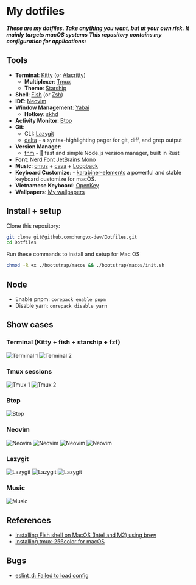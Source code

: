# My dotfiles

**_These are my dotfiles. Take anything you want, but at your own risk._**
**_It mainly targets macOS systems_**
**_This repository contains my configuration for applications:_**

## Tools

- **Terminal**: [Kitty](./kitty) (or [Alacritty](./alacritty))
  - **Multiplexer**: [Tmux](./tmux)
  - **Theme**: [Starship](./starship)
- **Shell**: [Fish](./fish) (or [Zsh](./zsh))
- **IDE**: [Neovim](./neovim)
- **Window Management**: [Yabai](./yabai)
  - **Hotkey**: [skhd](./skhd)
- **Activity Monitor**: [Btop](./btop)
- **Git**:
  - CLI: [Lazygit](./lazygit)
  - [delta](https://github.com/dandavison/delta) - a syntax-highlighting pager for git, diff, and grep output
- **Version Manager**:
  - [fnm](https://github.com/Schniz/fnm) - 🚀 fast and simple Node.js version manager, built in Rust
- **Font**: [Nerd Font](https://github.com/ryanoasis/nerd-fonts) [JetBrains Mono](https://github.com/JetBrains/JetBrainsMono)
- **Music**: [cmus](https://github.com/cmus/cmus) + [cava](./cava) + [Loopback](https://rogueamoeba.com/loopback/)
- **Keyboard Customize**: - [karabiner-elements](https://karabiner-elements.pqrs.org/) a powerful and stable keyboard customize for macOS.
- **Vietnamese Keyboard**: [OpenKey](https://github.com/tuyenvm/OpenKey)
- **Wallpapers**: [My wallpapers](./wallpapers)

## Install + setup

Clone this repository:

```bash
git clone git@github.com:hungvx-dev/Dotfiles.git
cd Dotfiles
```

Run these commands to install and setup for Mac OS

```bash
chmod -R +x ./bootstrap/macos && ./bootstrap/macos/init.sh
```

## Node

- Enable pnpm: `corepack enable pnpm`
- Disable yarn: `corepack disable yarn`

## Show cases

### Terminal (Kitty + fish + starship + fzf)

![Terminal 1](./images/terminal.png "Title")
![Terminal 2](./images/terminal-1.png "Title")

### Tmux sessions

![Tmux 1](./images/tmux.png "Title")
![Tmux 2](./images/tmux-2.png "Title")

### Btop

![Btop](./images/btop.png "Title")

### Neovim

![Neovim](./images/neovim.png "Title")
![Neovim](./images/nvim-info.png "Title")
![Neovim](./images/nvim-diagnotics.png "Title")
![Neovim](./images/nvim-autocomplete.png "Title")

### Lazygit

![Lazygit](./images/lazygit.png "Title")
![Lazygit](./images/lazygit-1.png "Title")
![Lazygit](./images/git-log.png "Title")

### Music

![Music](./images/cmus.png "Title")

## References

- [Installing Fish shell on MacOS (Intel and M2) using brew](https://gist.github.com/gagarine/cf3f65f9be6aa0e105b184376f765262)
- [Installing tmux-256color for macOS](https://gist.github.com/bbqtd/a4ac060d6f6b9ea6fe3aabe735aa9d95)

## Bugs

- [eslint_d: Failed to load config](https://github.com/mantoni/eslint_d.js/issues/235#issuecomment-1441222659)
